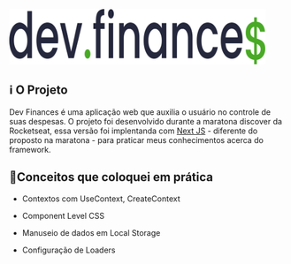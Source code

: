 <img src="./assets/logoDark.svg" widht="200px" height="100px">


## :information_source: O Projeto
Dev Finances é uma aplicação web que auxilia o usuário no controle de suas despesas. O projeto foi desenvolvido durante a maratona discover da Rocketseat,  essa versão foi implentanda com [Next JS](https://nextjs.org) - diferente do proposto na maratona - para praticar meus conhecimentos acerca do framework.

## 📌Conceitos que coloquei em prática

- Contextos com UseContext, CreateContext

- Component Level CSS

- Manuseio de dados em Local Storage

- Configuração de Loaders
